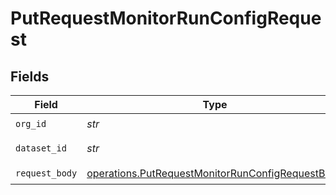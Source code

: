 # PutRequestMonitorRunConfigRequest


## Fields

| Field                                                                                                                | Type                                                                                                                 | Required                                                                                                             | Description                                                                                                          | Example                                                                                                              |
| -------------------------------------------------------------------------------------------------------------------- | -------------------------------------------------------------------------------------------------------------------- | -------------------------------------------------------------------------------------------------------------------- | -------------------------------------------------------------------------------------------------------------------- | -------------------------------------------------------------------------------------------------------------------- |
| `org_id`                                                                                                             | *str*                                                                                                                | :heavy_check_mark:                                                                                                   | N/A                                                                                                                  | org-123                                                                                                              |
| `dataset_id`                                                                                                         | *str*                                                                                                                | :heavy_check_mark:                                                                                                   | N/A                                                                                                                  | model-123                                                                                                            |
| `request_body`                                                                                                       | [operations.PutRequestMonitorRunConfigRequestBody](../../models/operations/putrequestmonitorrunconfigrequestbody.md) | :heavy_check_mark:                                                                                                   | N/A                                                                                                                  |                                                                                                                      |